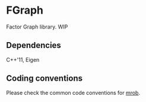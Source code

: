 # FGraph
Factor Graph library. WIP


## Dependencies
C++'11, Eigen



## Coding conventions
Please check the common code conventions for [mrob](https://cdise-bitbucket.skoltech.ru/projects/MR/repos/mrob/browse).

